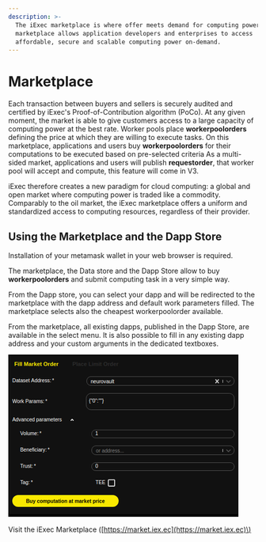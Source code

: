 ```yaml
---
description: >-
  The iExec marketplace is where offer meets demand for computing power.The
  marketplace allows application developers and enterprises to access
  affordable, secure and scalable computing power on-demand.
---
```


# Marketplace

Each transaction between buyers and sellers is securely audited and certified by iExec's Proof-of-Contribution algorithm \(PoCo\). At any given moment, the market is able to give customers access to a large capacity of computing power at the best rate. Worker pools place **workerpoolorders** defining the price at which they are willing to execute tasks. On this marketplace, applications and users buy **workerpoolorders** for their computations to be executed based on pre-selected criteria As a multi-sided market, applications and users will publish **requestorder**, that worker pool will accept and compute, this feature will come in V3.

iExec therefore creates a new paradigm for cloud computing: a global and open market where computing power is traded like a commodity. Comparably to the oil market, the iExec marketplace offers a uniform and standardized access to computing resources, regardless of their provider.

## Using the Marketplace and the Dapp Store

Installation of your metamask wallet in your web browser is required.

The marketplace, the Data store and the Dapp Store allow to buy **workerpoolorders** and submit computing task in a very simple way.

From the Dapp store, you can select your dapp and will be redirected to the marketplace with the dapp address and default work parameters filled. The marketplace selects also the cheapest workerpoolorder available.

From the marketplace, all existing dapps, published in the Dapp Store, are available in the select menu. It is also possible to fill in any existing dapp address and your custom arguments in the dedicated textboxes.

![](../.gitbook/assets/buy_sell.png)

Visit the iExec Marketplace \([https://market.iex.ec](https://market.iex.ec)\)

